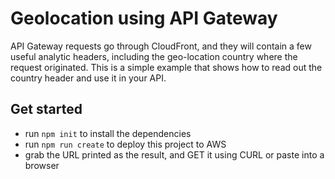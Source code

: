 # Geolocation using API Gateway

API Gateway requests go through CloudFront, and they will contain a few useful analytic headers, including the geo-location country
where the request originated. This is a simple example that shows how to read out the country header and use it in your API.

## Get started

* run `npm init` to install the dependencies
* run `npm run create` to deploy this project to AWS
* grab the URL printed as the result, and GET it using CURL or paste into a browser

